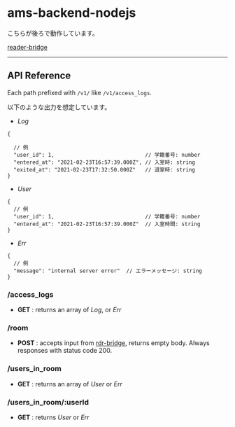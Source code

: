 # ams-backend-nodejs

こちらが後ろで動作しています。

[reader-bridge](https://github.com/su-its/rdr-bridge)

---

## API Reference

Each path prefixed with `/v1/` like `/v1/access_logs`.

以下のような出力を想定しています。

- *Log*

```json5
{

  // 例
  "user_id": 1,                             // 学籍番号: number
  "entered_at": "2021-02-23T16:57:39.000Z", // 入室時: string
  "exited_at": "2021-02-23T17:32:50.000Z"   // 退室時: string
}
```

- *User*

```json5
{
  // 例
  "user_id": 1,                             // 学籍番号: number
  "entered_at": "2021-02-23T16:57:39.000Z"  // 入室時間: string
}
```

- *Err*

```json5
{
  // 例
  "message": "internal server error"  // エラーメッセージ: string
}
```

### /access_logs

- **GET** : returns an array of *Log*, or *Err*

### /room

- **POST** : accepts input from [rdr-bridge](https://github.com/su-its/rdr-bridge#%E3%82%A8%E3%83%B3%E3%83%89%E3%83%9D%E3%82%A4%E3%83%B3%E3%83%88%E3%81%B8%E9%80%81%E3%82%8Bjson), returns empty body. Always responses with status code 200.

### /users_in_room

- **GET** : returns an array of *User* or *Err*

### /users_in_room/:userId

- **GET** : returns *User* or *Err*
